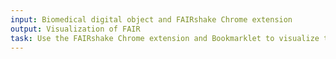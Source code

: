 ```yaml
---
input: Biomedical digital object and FAIRshake Chrome extension
output: Visualization of FAIR 
task: Use the FAIRshake Chrome extension and Bookmarklet to visualize the FAIRshake insignia to determine the FAIR score of a biomedical digital object. 
---
```

